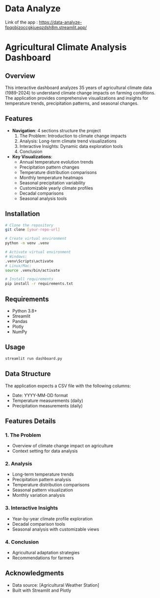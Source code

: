 # Data Analyze

Link of the app : https://data-analyze-fpqobjzoccgkjueqzdsh8m.streamlit.app/

# Agricultural Climate Analysis Dashboard

## Overview
This interactive dashboard analyzes 35 years of agricultural climate data (1989-2024) to understand climate change impacts on farming conditions. The application provides comprehensive visualizations and insights for temperature trends, precipitation patterns, and seasonal changes.

## Features
- **Navigation**: 4 sections structure the project
  1. The Problem: Introduction to climate change impacts
  2. Analysis: Long-term climate trend visualizations
  3. Interactive Insights: Dynamic data exploration tools
  4. Conclusion
- **Key Visualizations**:
  - Annual temperature evolution trends
  - Precipitation pattern changes
  - Temperature distribution comparisons
  - Monthly temperature heatmaps
  - Seasonal precipitation variability
  - Customizable yearly climate profiles
  - Decadal comparisons
  - Seasonal analysis tools

## Installation

```bash
# Clone the repository
git clone [your-repo-url]

# Create virtual environment
python -m venv .venv

# Activate virtual environment
# Windows:
.venv\Scripts\activate
# Linux/Mac:
source .venv/bin/activate

# Install requirements
pip install -r requirements.txt
```

## Requirements
- Python 3.8+
- Streamlit
- Pandas
- Plotly
- NumPy

## Usage
```bash
streamlit run dashboard.py
```

## Data Structure
The application expects a CSV file with the following columns:
- Date: YYYY-MM-DD format
- Temperature measurements (daily)
- Precipitation measurements (daily)

## Features Details

### 1. The Problem
- Overview of climate change impact on agriculture
- Context setting for data analysis

### 2. Analysis
- Long-term temperature trends
- Precipitation pattern analysis
- Temperature distribution comparisons
- Seasonal pattern visualization
- Monthly variation analysis

### 3. Interactive Insights
- Year-by-year climate profile exploration
- Decadal comparison tools
- Seasonal analysis with customizable views

### 4. Conclusion
- Agricultural adaptation strategies
- Recommendations for farmers

## Acknowledgments
- Data source: [Agricultural Weather Station]
- Built with Streamlit and Plotly
